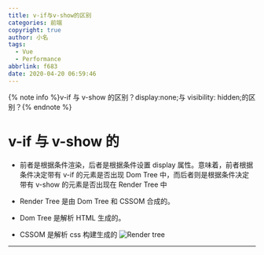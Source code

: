 ```yaml
---
title: v-if与v-show的区别
categories: 前端
copyright: true
author: 小名
tags:
  - Vue
  - Performance
abbrlink: f683
date: 2020-04-20 06:59:46
---
```


{% note info %}v-if 与 v-show 的区别？display:none;与 visibility: hidden;的区别？{% endnote %}

<!-- more -->

# v-if 与 v-show 的

- 前者是根据条件渲染，后者是根据条件设置 display 属性。意味着，前者根据条件决定带有 v-if 的元素是否出现 Dom Tree 中，而后者则是根据条件决定带有 v-show 的元素是否出现在 Render Tree 中

- Render Tree 是由 Dom Tree 和 CSSOM 合成的。
- Dom Tree 是解析 HTML 生成的。
- CSSOM 是解析 css 构建生成的
  ![Render tree](https://cdn.llow22.com/picture/render-tree-construction.png)

---

